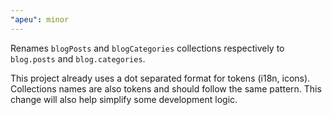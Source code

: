 ```yaml
---
"apeu": minor
---
```


Renames `blogPosts` and `blogCategories` collections respectively to `blog.posts` and `blog.categories`.

This project already uses a dot separated format for tokens (i18n, icons). Collections names are also tokens and should follow the same pattern. This change will also help simplify some development logic.
